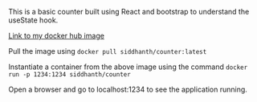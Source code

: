 This is a basic counter built using React and bootstrap to understand the useState hook.

[Link to my docker hub image](https://hub.docker.com/r/siddhanth/counter/tags)

Pull the image using `docker pull siddhanth/counter:latest`

Instantiate a container from the above image using the command `docker run -p 1234:1234 siddhanth/counter`

Open a browser and go to localhost:1234 to see the application running.
